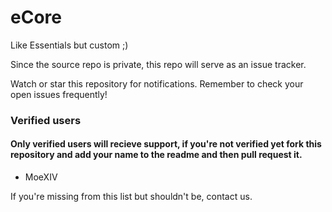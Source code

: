 # eCore
Like Essentials but custom ;)

Since the source repo is private, this repo will serve as an issue tracker.

Watch or star this repository for notifications. Remember to check your open issues frequently!

### Verified users
#### Only verified users will recieve support, if you're not verified yet fork this repository and add your name to the readme and then pull request it.
* MoeXIV

If you're missing from this list but shouldn't be, contact us. 
